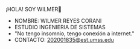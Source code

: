 ¡HOLA! SOY WILMER👋
- NOMBRE: WILMER REYES CORANI
- ESTUDIO INGENIERIA DE SISTEMAS
- "No tengo insomnio, tengo conexión a internet."
- CONTACTO: 202001835@est.umss.edu

<!--
**Wilmer740/Wilmer740** is a ✨ _special_ ✨ repository because its `README.md` (this file) appears on your GitHub profile.

Here are some ideas to get you started:

- 🔭 I’m currently working on ...
- 🌱 I’m currently learning ...
- 👯 I’m looking to collaborate on ...
- 🤔 I’m looking for help with ...
- 💬 Ask me about ...
- 📫 How to reach me: ...
- 😄 Pronouns: ...
- ⚡ Fun fact: ...
-->
